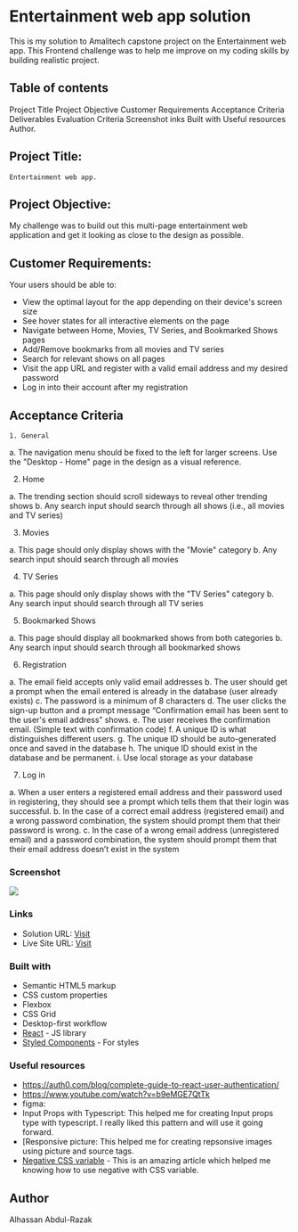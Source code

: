 # Entertainment web app solution

This is my solution to Amalitech capstone project on the Entertainment web app. This Frontend challenge was to help me improve on my coding skills by building realistic project.

## Table of contents

  Project Title
  Project Objective
  Customer Requirements
  Acceptance Criteria
  Deliverables
  Evaluation Criteria
  Screenshot
  inks
  Built with
  Useful resources
  Author.

##  Project Title: 
    Entertainment web app.

## Project Objective:
  My challenge was to build out this multi-page entertainment web application and get it looking as close to the design as possible.

## Customer Requirements:
   Your users should be able to:
- View the optimal layout for the app depending on their device's screen size
- See hover states for all interactive elements on the page
- Navigate between Home, Movies, TV Series, and Bookmarked Shows pages
- Add/Remove bookmarks from all movies and TV series
- Search for relevant shows on all pages
- Visit the app URL and register with a valid email address and my desired password
- Log in into their account after my registration

## Acceptance Criteria
    1. General

a. The navigation menu should be fixed to the left for larger screens. Use the 
"Desktop - Home" page in the design as a visual reference.

2. Home

a. The trending section should scroll sideways to reveal other trending shows
b. Any search input should search through all shows (i.e., all movies and TV series)

3. Movies

a. This page should only display shows with the "Movie" category
b. Any search input should search through all movies

4. TV Series

a. This page should only display shows with the "TV Series" category
b. Any search input should search through all TV series

5. Bookmarked Shows

a. This page should display all bookmarked shows from both categories
b. Any search input should search through all bookmarked shows

6. Registration

a. The email field accepts only valid email addresses
b. The user should get a prompt when the email entered is already in the database 
(user already exists)
c. The password is a minimum of 8 characters
d. The user clicks the sign-up button and a prompt message “Confirmation email 
has been sent to the user's email address” shows.
e. The user receives the confirmation email. (Simple text with confirmation code)
f. A unique ID is what distinguishes different users.
g. The unique ID should be auto-generated once and saved in the database
h. The unique ID should exist in the database and be permanent.
i. Use local storage as your database

7. Log in

a. When a user enters a registered email address and their password used in 
registering, they should see a prompt which tells them that their login was 
successful.
b. In the case of a correct email address (registered email) and a wrong password 
combination, the system should prompt them that their password is wrong.
c. In the case of a wrong email address (unregistered email) and a password 
combination, the system should prompt them that their email address doesn’t exist 
in the system

### Screenshot

![](./screenshot.png)

### Links

- Solution URL: [Visit](https://github.com/AbdulRazak2/Entertainment_web_app.git)
- Live Site URL: [Visit](https://k-entertainment.netlify.app/)

### Built with

- Semantic HTML5 markup
- CSS custom properties
- Flexbox
- CSS Grid
- Desktop-first workflow
- [React](https://reactjs.org/) - JS library
- [Styled Components](https://styled-components.com/) - For styles

### Useful resources

- https://auth0.com/blog/complete-guide-to-react-user-authentication/
- https://www.youtube.com/watch?v=b9eMGE7QtTk
- figma: 
- Input Props with Typescript: This helped me for creating Input props type with typescript. I really liked this pattern and will use it going forward.
- [Responsive picture: This helped me for creating repsonsive images using picture and source tags.
- [Negative CSS variable](https://stackoverflow.com/questions/49469344/using-negative-css-custom-properties) - This is an amazing article which helped me knowing how to use negative with CSS variable.

## Author

Alhassan Abdul-Razak

